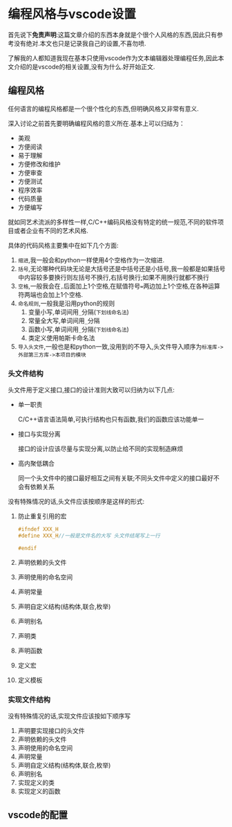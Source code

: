 # 编程风格与vscode设置

首先说下**免责声明**:这篇文章介绍的东西本身就是个很个人风格的东西,因此只有参考没有绝对.本文也只是记录我自己的设置,不喜勿喷.

了解我的人都知道我现在基本只使用vscode作为文本编辑器处理编程任务,因此本文介绍的是vscode的相关设置,没有为什么.好开始正文.

## 编程风格

任何语言的编程风格都是一个很个性化的东西,但明确风格又非常有意义.

深入讨论之前首先要明确编程风格的意义所在.基本上可以归结为：

+ 美观
+ 方便阅读
+ 易于理解
+ 方便修改和维护
+ 方便审查
+ 方便测试
+ 程序效率
+ 代码质量
+ 方便编写

就如同艺术流派的多样性一样,C/C++编码风格没有特定的统一规范,不同的软件项目或者企业有不同的艺术风格.

具体的代码风格主要集中在如下几个方面:

1. `缩进`,我一般会和python一样使用4个空格作为一次缩进.
2. `括号`,无论哪种代码块无论是大括号还是中括号还是小括号,我一般都是如果括号中内容较多要换行则左括号不换行,右括号换行;如果不用换行就都不换行
3. `空格`,一般我会在`,`后面加上1个空格,在赋值符号`=`两边加上1个空格,在各种运算符两端也会加上1个空格.
4. `命名规则`,一般我是沿用python的规则
    1. 变量小写,单词间用`_`分隔(`下划线命名法`)
    2. 常量全大写,单词间用`_`分隔
    3. 函数小写,单词间用`_`分隔(`下划线命名法`)
    4. 类定义使用帕斯卡命名法
5. `导入头文件`,一般也是和python一致,没用到的不导入,头文件导入顺序为`标准库->外部第三方库->本项目的模块`

### 头文件结构

头文件用于定义接口,接口的设计准则大致可以归纳为以下几点:

+ 单一职责

    C/C++语言语法简单,可执行结构也只有函数,我们的函数应该功能单一

+ 接口与实现分离

    接口的设计应该尽量与实现分离,以防止给不同的实现制造麻烦

+ 高内聚低耦合

    同一个头文件中的接口最好相互之间有关联;不同头文件中定义的接口最好不会有依赖关系

没有特殊情况的话,头文件应该按顺序是这样的形式:

1. 防止重复引用的宏

    ```c
    #ifndef XXX_H
    #define XXX_H//一般是文件名的大写 头文件结尾写上一行

    #endif
    ```

2. 声明依赖的头文件
3. 声明使用的命名空间
4. 声明常量
5. 声明自定义结构(结构体,联合,枚举)
6. 声明别名
7. 声明类
8. 声明函数
9. 定义宏
10. 定义模板

### 实现文件结构

没有特殊情况的话,实现文件应该按如下顺序写

1. 声明要实现接口的头文件
2. 声明依赖的头文件
3. 声明使用的命名空间
4. 声明常量
5. 声明自定义结构(结构体,联合,枚举)
6. 声明别名
7. 实现定义的类
8. 实现定义的函数

## vscode的配置

 